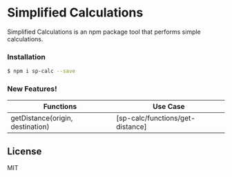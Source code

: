 # Simplified Calculations
Simplified Calculations is an npm package tool that performs simple calculations.

### Installation
```sh
$ npm i sp-calc --save
```

### New Features!
| Functions | Use Case |
| ------ | ------ |
| getDistance(origin, destination) | [sp-calc/functions/get-distance] |


License
---
MIT

